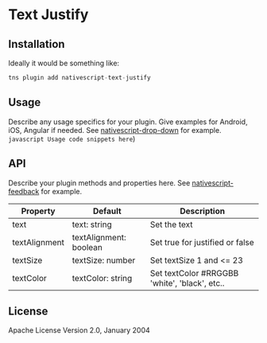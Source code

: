 # Text Justify

## Installation

Ideally it would be something like:

```javascript
tns plugin add nativescript-text-justify
```

## Usage

Describe any usage specifics for your plugin. Give examples for Android, iOS, Angular if needed. See [nativescript-drop-down](https://www.npmjs.com/package/nativescript-drop-down) for example.
`javascript Usage code snippets here`)

## API

Describe your plugin methods and properties here. See [nativescript-feedback](https://github.com/EddyVerbruggen/nativescript-feedback) for example.

| Property      | Default                | Description                                   |
| ------------- | ---------------------- | --------------------------------------------- |
| text          | text: string           | Set the text                                  |
| textAlignment | textAlignment: boolean | Set true for justified or false               |
| textSize      | textSize: number       | Set textSize 1 and <= 23                      |
| textColor     | textColor: string      | Set textColor #RRGGBB 'white', 'black', etc.. |

## License

Apache License Version 2.0, January 2004
